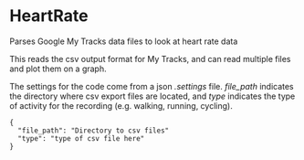 HeartRate
=========

Parses Google My Tracks data files to look at heart rate data

This reads the csv output format for My Tracks, and can read multiple files and plot them on a graph.

The settings for the code come from a json *.settings* file. *file_path* indicates the directory where csv export files are located, and *type* indicates the type of activity for the recording (e.g. walking, running, cycling).

```
{
  "file_path": "Directory to csv files"
  "type": "type of csv file here"
}
```
